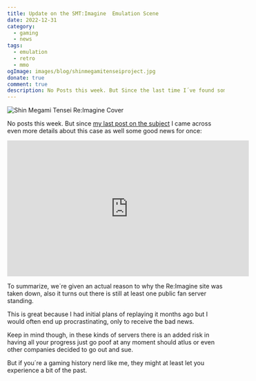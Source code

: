 ```yaml
---
title: Update on the SMT:Imagine  Emulation Scene
date: 2022-12-31
category:
  - gaming
  - news
tags:
  - emulation
  - retro
  - mmo
ogImage: images/blog/shinmegamitenseiproject.jpg
donate: true
comment: true
description: No Posts this week. But Since the last time I´ve found some good news about the state of the Shin Megami Tensei Re:Imagine Revival Servers. We can play it again.
---
```

![Shin Megami Tensei Re:Imagine Cover](/images/blog/shinmegamitenseiproject.jpg)

No posts this week. But since [my last post on the subject](/blog/game-graveyard-atlus-shutdown) I came across even more details about this case as well some good news for once:

<iframe width="560" height="315" src="https://www.youtube.com/embed/LuwQKDRK2h4?si=ukxMfIe7iP2fLPyh" title="YouTube video player" frameborder="0" allow="accelerometer; autoplay; clipboard-write; encrypted-media; gyroscope; picture-in-picture; web-share" referrerpolicy="strict-origin-when-cross-origin" allowfullscreen></iframe>

To summarize, we´re given an actual reason to why the Re:Imagine site was taken down, also it turns out there is still at least one public fan server standing.

This is great because I had initial plans of replaying it months ago but I would often end up procrastinating, only to receive the bad news.

Keep in mind though, in these kinds of servers there is an added risk in having all your progress just go poof at any moment should atlus or even other companies decided to go out and sue.

But if you´re a gaming history nerd like me, they might at least let you experience a bit of the past.
